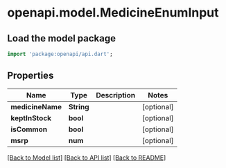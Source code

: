 # openapi.model.MedicineEnumInput

## Load the model package
```dart
import 'package:openapi/api.dart';
```

## Properties
Name | Type | Description | Notes
------------ | ------------- | ------------- | -------------
**medicineName** | **String** |  | [optional] 
**keptInStock** | **bool** |  | [optional] 
**isCommon** | **bool** |  | [optional] 
**msrp** | **num** |  | [optional] 

[[Back to Model list]](../README.md#documentation-for-models) [[Back to API list]](../README.md#documentation-for-api-endpoints) [[Back to README]](../README.md)


